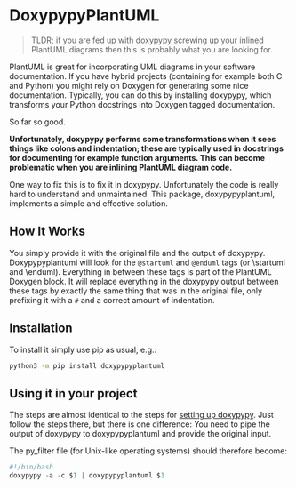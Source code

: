 # DoxypypyPlantUML

> TLDR; if you are fed up with doxypypy screwing up your inlined PlantUML
> diagrams then this is probably what you are looking for.

PlantUML is great for incorporating UML diagrams in your software documentation.
If you have hybrid projects (containing for example both C and Python) you might
rely on Doxygen for generating some nice documentation. Typically, you can do
this by installing doxypypy, which transforms your Python docstrings into
Doxygen tagged documentation.

So far so good.

**Unfortunately, doxypypy performs some transformations when it
sees things like colons and indentation; these are typically used in docstrings
for documenting for example function arguments. This can become problematic
when you are inlining PlantUML diagram code.**

One way to fix this is to fix it in doxypypy. Unfortunately the code is really
hard to understand and unmaintained.
This package, doxypypyplantuml, implements a simple and effective solution.

## How It Works

You simply provide it with the original file and the output
of doxypypy. Doxypypyplantuml will look for the `@startuml` and `@enduml` tags
(or \startuml and \enduml).
Everything in between these tags is part of the PlantUML Doxygen block.
It will replace everything in the doxypypy output between these tags by exactly
the same thing that was in the original file, only prefixing it with a `#` and
a correct amount of indentation.

## Installation

To install it simply use pip as usual, e.g.:

```sh
python3 -m pip install doxypypyplantuml
```

## Using it in your project

The steps are almost identical to the steps for
[setting up doxypypy](https://github.com/Feneric/doxypypy#invoking-doxypypy-from-doxygen).
Just follow the steps there, but there is one difference: You need to pipe the
output of doxypypy to doxypypyplantuml and provide the original input.

The py_filter file (for Unix-like operating systems) should therefore become:

```py
#!/bin/bash
doxypypy -a -c $1 | doxypypyplantuml $1
```
